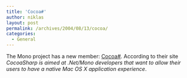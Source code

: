 ```yaml
---
title: 'Cocoa#'
author: niklas
layout: post
permalink: /archives/2004/08/13/cocoa/
categories:
  - General
---
```

The Mono project has a new member: [Cocoa#][1]. According to their site *CocoaSharp is aimed at .Net/Mono developers that want to allow their users to have a native Mac OS X application experience*.

 [1]: http://www.mono-project.com/using/cocoa-sharp.html